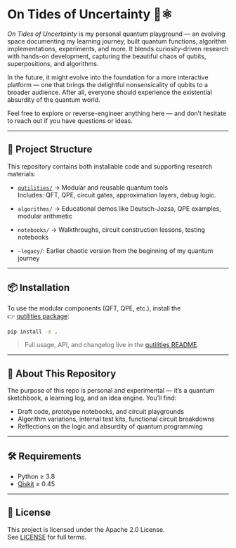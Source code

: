 # On Tides of Uncertainty 🌊⚛️

*On Tides of Uncertainty* is my personal quantum playground — an evolving space documenting my learning journey, built quantum functions, algorithm implementations, experiments, and more. It blends curiosity-driven research with hands-on development, capturing the beautiful chaos of qubits, superpositions, and algorithms.

In the future, it might evolve into the foundation for a more interactive platform — one that brings the delightful nonsensicality of qubits to a broader audience. After all, everyone should experience the existential absurdity of the quantum world.

Feel free to explore or reverse-engineer anything here — and don’t hesitate to reach out if you have questions or ideas.

---

## 🧩 Project Structure

This repository contains both installable code and supporting research materials:

- [`qutilities/`](https://github.com/MarcusSkynet/qutilities) → Modular and reusable quantum tools  
  Includes: QFT, QPE, circuit gates, approximation layers, debug logic.

- `algorithms/` → Educational demos like Deutsch-Jozsa, QPE examples, modular arithmetic
- `notebooks/` → Walkthroughs, circuit construction lessons, testing notebooks
- `~legacy/`: Earlier chaotic version from the beginning of my quantum journey

---

## 📦 Installation

To use the modular components (QFT, QPE, etc.), install the  
👉 [qutilities package](https://github.com/MarcusSkynet/qutilities):

```bash
pip install -e .
```

> Full usage, API, and changelog live in the [qutilities README](https://github.com/MarcusSkynet/qutilities#readme).

---

## 🚧 About This Repository

The purpose of this repo is personal and experimental — it’s a quantum sketchbook, a learning log, and an idea engine. You’ll find:

- Draft code, prototype notebooks, and circuit playgrounds
- Algorithm variations, internal test kits, functional circuit breakdowns
- Reflections on the logic and absurdity of quantum programming

---

## 🛠 Requirements

- Python ≥ 3.8
- [Qiskit](https://qiskit.org/) ≥ 0.45

---

## 📜 License

This project is licensed under the Apache 2.0 License.  
See [LICENSE](./LICENSE) for full terms.